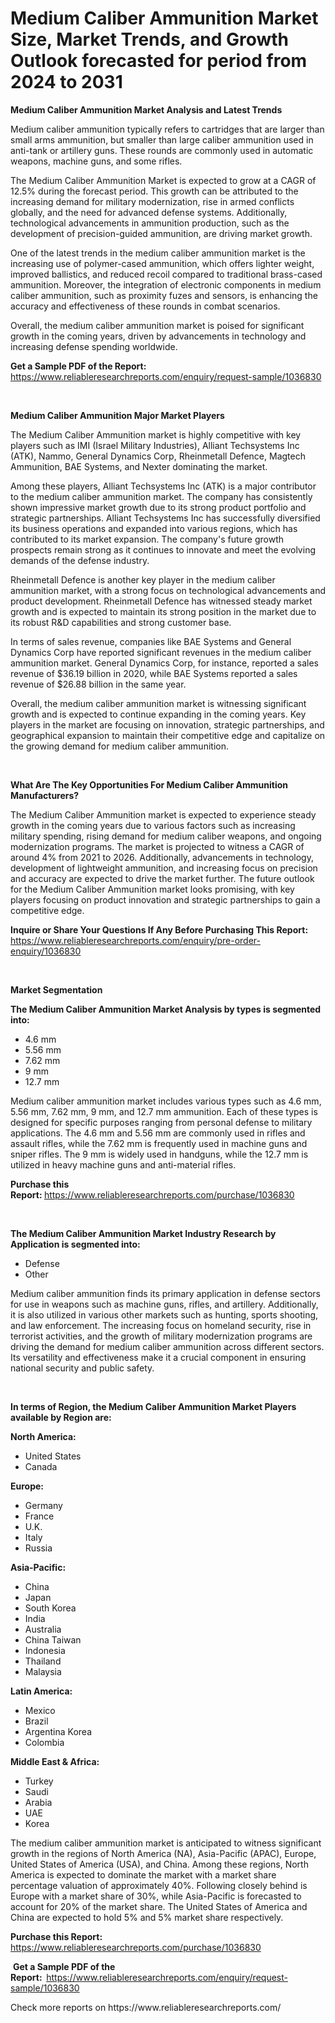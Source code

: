 <p><h1>Medium Caliber Ammunition Market Size, Market Trends, and Growth Outlook forecasted for period from 2024 to 2031</h1></p><p><strong>Medium Caliber Ammunition Market Analysis and Latest Trends</strong></p>
<p><p>Medium caliber ammunition typically refers to cartridges that are larger than small arms ammunition, but smaller than large caliber ammunition used in anti-tank or artillery guns. These rounds are commonly used in automatic weapons, machine guns, and some rifles.</p><p>The Medium Caliber Ammunition Market is expected to grow at a CAGR of 12.5% during the forecast period. This growth can be attributed to the increasing demand for military modernization, rise in armed conflicts globally, and the need for advanced defense systems. Additionally, technological advancements in ammunition production, such as the development of precision-guided ammunition, are driving market growth.</p><p>One of the latest trends in the medium caliber ammunition market is the increasing use of polymer-cased ammunition, which offers lighter weight, improved ballistics, and reduced recoil compared to traditional brass-cased ammunition. Moreover, the integration of electronic components in medium caliber ammunition, such as proximity fuzes and sensors, is enhancing the accuracy and effectiveness of these rounds in combat scenarios.</p><p>Overall, the medium caliber ammunition market is poised for significant growth in the coming years, driven by advancements in technology and increasing defense spending worldwide.</p></p>
<p><strong>Get a Sample PDF of the Report:&nbsp;</strong> <a href="https://www.reliableresearchreports.com/enquiry/request-sample/1036830">https://www.reliableresearchreports.com/enquiry/request-sample/1036830</a></p>
<p>&nbsp;</p>
<p><strong>Medium Caliber Ammunition Major Market Players</strong></p>
<p><p>The Medium Caliber Ammunition market is highly competitive with key players such as IMI (Israel Military Industries), Alliant Techsystems Inc (ATK), Nammo, General Dynamics Corp, Rheinmetall Defence, Magtech Ammunition, BAE Systems, and Nexter dominating the market.</p><p>Among these players, Alliant Techsystems Inc (ATK) is a major contributor to the medium caliber ammunition market. The company has consistently shown impressive market growth due to its strong product portfolio and strategic partnerships. Alliant Techsystems Inc has successfully diversified its business operations and expanded into various regions, which has contributed to its market expansion. The company's future growth prospects remain strong as it continues to innovate and meet the evolving demands of the defense industry.</p><p>Rheinmetall Defence is another key player in the medium caliber ammunition market, with a strong focus on technological advancements and product development. Rheinmetall Defence has witnessed steady market growth and is expected to maintain its strong position in the market due to its robust R&D capabilities and strong customer base.</p><p>In terms of sales revenue, companies like BAE Systems and General Dynamics Corp have reported significant revenues in the medium caliber ammunition market. General Dynamics Corp, for instance, reported a sales revenue of $36.19 billion in 2020, while BAE Systems reported a sales revenue of $26.88 billion in the same year.</p><p>Overall, the medium caliber ammunition market is witnessing significant growth and is expected to continue expanding in the coming years. Key players in the market are focusing on innovation, strategic partnerships, and geographical expansion to maintain their competitive edge and capitalize on the growing demand for medium caliber ammunition.</p></p>
<p>&nbsp;</p>
<p><strong>What Are The Key Opportunities For Medium Caliber Ammunition Manufacturers?</strong></p>
<p><p>The Medium Caliber Ammunition market is expected to experience steady growth in the coming years due to various factors such as increasing military spending, rising demand for medium caliber weapons, and ongoing modernization programs. The market is projected to witness a CAGR of around 4% from 2021 to 2026. Additionally, advancements in technology, development of lightweight ammunition, and increasing focus on precision and accuracy are expected to drive the market further. The future outlook for the Medium Caliber Ammunition market looks promising, with key players focusing on product innovation and strategic partnerships to gain a competitive edge.</p></p>
<p><strong>Inquire or Share Your Questions If Any Before Purchasing This Report:</strong> <a href="https://www.reliableresearchreports.com/enquiry/pre-order-enquiry/1036830">https://www.reliableresearchreports.com/enquiry/pre-order-enquiry/1036830</a></p>
<p>&nbsp;</p>
<p><strong>Market Segmentation</strong></p>
<p><strong>The Medium Caliber Ammunition Market Analysis by types is segmented into:</strong></p>
<p><ul><li>4.6 mm</li><li>5.56 mm</li><li>7.62 mm</li><li>9 mm</li><li>12.7 mm</li></ul></p>
<p><p>Medium caliber ammunition market includes various types such as 4.6 mm, 5.56 mm, 7.62 mm, 9 mm, and 12.7 mm ammunition. Each of these types is designed for specific purposes ranging from personal defense to military applications. The 4.6 mm and 5.56 mm are commonly used in rifles and assault rifles, while the 7.62 mm is frequently used in machine guns and sniper rifles. The 9 mm is widely used in handguns, while the 12.7 mm is utilized in heavy machine guns and anti-material rifles.</p></p>
<p><strong>Purchase this Report:&nbsp;</strong><a href="https://www.reliableresearchreports.com/purchase/1036830">https://www.reliableresearchreports.com/purchase/1036830</a></p>
<p>&nbsp;</p>
<p><strong>The Medium Caliber Ammunition Market Industry Research by Application is segmented into:</strong></p>
<p><ul><li>Defense</li><li>Other</li></ul></p>
<p><p>Medium caliber ammunition finds its primary application in defense sectors for use in weapons such as machine guns, rifles, and artillery. Additionally, it is also utilized in various other markets such as hunting, sports shooting, and law enforcement. The increasing focus on homeland security, rise in terrorist activities, and the growth of military modernization programs are driving the demand for medium caliber ammunition across different sectors. Its versatility and effectiveness make it a crucial component in ensuring national security and public safety.</p></p>
<p>&nbsp;</p>
<p><strong>In terms of Region, the Medium Caliber Ammunition Market Players available by Region are:</strong></p>
<p>
    <p> <strong> North America: </strong>
        <ul>
            <li>United States</li>
            <li>Canada</li>
        </ul>
        </p> 
    <p> <strong> Europe: </strong>
        <ul>
            <li>Germany</li>
            <li>France</li>
            <li>U.K.</li>
            <li>Italy</li>
            <li>Russia</li>
        </ul>
        </p> 
    <p> <strong> Asia-Pacific: </strong>
        <ul>
            <li>China</li>
            <li>Japan</li>
            <li>South Korea</li>
            <li>India</li>
            <li>Australia</li>
            <li>China Taiwan</li>
            <li>Indonesia</li>
            <li>Thailand</li>
            <li>Malaysia</li>
        </ul>
        </p> 
    <p> <strong> Latin America: </strong>
        <ul>
            <li>Mexico</li>
            <li>Brazil</li>
            <li>Argentina Korea</li>
            <li>Colombia</li>
        </ul>
        </p> 
    <p> <strong> Middle East & Africa: </strong>
        <ul>
            <li>Turkey</li>
            <li>Saudi</li>
            <li>Arabia</li>
            <li>UAE</li>
            <li>Korea</li>
        </ul>
    </p>
    </p>
<p><p>The medium caliber ammunition market is anticipated to witness significant growth in the regions of North America (NA), Asia-Pacific (APAC), Europe, United States of America (USA), and China. Among these regions, North America is expected to dominate the market with a market share percentage valuation of approximately 40%. Following closely behind is Europe with a market share of 30%, while Asia-Pacific is forecasted to account for 20% of the market share. The United States of America and China are expected to hold 5% and 5% market share respectively.</p></p>
<p><strong>Purchase this Report: </strong><a href="https://www.reliableresearchreports.com/purchase/1036830">https://www.reliableresearchreports.com/purchase/1036830</a></p>
<p>&nbsp;<strong>Get a Sample PDF of the Report:&nbsp;&nbsp;</strong><a href="https://www.reliableresearchreports.com/enquiry/request-sample/1036830">https://www.reliableresearchreports.com/enquiry/request-sample/1036830</a></p>
<p><strong></strong></p>
<p>Check more reports on https://www.reliableresearchreports.com/</p>